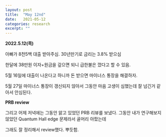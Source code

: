 ```yaml
---
layout: post
title:  "May 12nd"
date:   2021-05-12
categories: research
excerpt: ""
---
```


**2022.5.12(목)**

아빠가 8천5백 대출 받아주심. 30년만기로 금리는 3.8% 받으심

한달에 38만원 이자+원금을 갚으면 되니 급한불은 껐다고 할 수 있음.

5월 16일에 대출이 나온다고 하니까 돈 받으면 마이너스 통장을 해결하자. 

5월 27일 마이너스 통장이 갱신되지 않아서 그동안 마음 고생이 심했는데 잘 넘긴거 같아서 안심된다. 

**PRB review**

그리고 어제 저녁에는 그동안 앓고 있었던 PRB 리뷰를 보냈다. 그동안 내가 연구해보지 않았던 Quantum Hall edge 문제라서 골머리 아팠는데

그래도 잘 정리해서 review했다.  뿌듯함.



